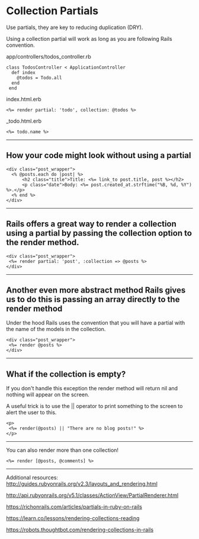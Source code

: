 # Collection Partials

Use partials, they are key to reducing duplication (DRY).

Using a collection partial will work as long as you are following Rails convention.

app/controllers/todos_controller.rb
```
class TodosController < ApplicationController
  def index
    @todos = Todo.all
  end
 end
```

index.html.erb
```
<%= render partial: 'todo', collection: @todos %>
```

_todo.html.erb
```
<%= todo.name %>
```

---------------------------------------------------------

## How your code might look without using a partial

```
<div class="post_wrapper">
  <% @posts.each do |post| %>
      <h2 class="title">Title: <%= link_to post.title, post %></h2>
      <p class="date">Body: <%= post.created_at.strftime("%B, %d, %Y") %>.</p>
  <% end %>
</div>
```

---------------------------------------------------------
 
## Rails offers a great way to render a collection using a partial by passing the collection option to the render method.

```
<div class="post_wrapper">
 <%= render partial: 'post', :collection => @posts %>
</div>
```

---------------------------------------------------------

## Another even more abstract method Rails gives us to do this is passing an array directly to the render method

Under the hood Rails uses the convention that you will have a partial with the name of the models in the collection.
```
<div class="post_wrapper">
 <%= render @posts %>
</div>
```

---------------------------------------------------------
## What if the collection is empty?

If you don't handle this exception the render method will return nil and nothing will appear on the screen. 

A useful trick is to use the || operator to print something to the screen to alert the user to this.


```
<p>
 <%= render(@posts) || "There are no blog posts!" %>
</p>
```

---------------------------------------------------------

You can also render more than one collection!
```
<%= render [@posts, @comments] %>
```

---------------------------------------------------------
Additional resources:
http://guides.rubyonrails.org/v2.3/layouts_and_rendering.html

http://api.rubyonrails.org/v5.1/classes/ActionView/PartialRenderer.html

https://richonrails.com/articles/partials-in-ruby-on-rails

https://learn.co/lessons/rendering-collections-reading

https://robots.thoughtbot.com/rendering-collections-in-rails

